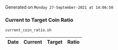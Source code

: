 Generated on `Monday 27-September-2021 at 14:06:50`

### Current to Target Coin Ratio
`current_coin_ratio.sh`

Date|Current|Target|Ratio
---|---|---|---

